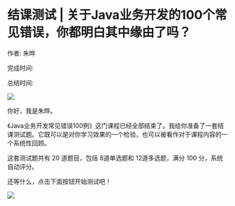 # 结课测试 \| 关于Java业务开发的100个常见错误，你都明白其中缘由了吗？

作者: 朱晔

完成时间:

总结时间:

![](<https://static001.geekbang.org/resource/image/d8/63/d873a19408b7663bb526d0276a472a63.jpg>)

<audio><source src="" type="audio/mpeg"></audio>

你好，我是朱晔。

《Java业务开发常见错误100例》这门课程已经全部结束了。我给你准备了一套结课测试题。它既可以是对你学习效果的一个检验，也可以被看作对于课程内容的一个系统性回顾。

这套测试题共有 20 道题目，包括 8道单选题和 12道多选题，满分 100 分，系统自动评分。

还等什么，点击下面按钮开始测试吧！

[![](<https://static001.geekbang.org/resource/image/28/a4/28d1be62669b4f3cc01c36466bf811a4.png?wh=1142*201>)](<http://time.geekbang.org/quiz/intro?act_id=162&exam_id=368>)

<!-- [[[read_end]]] -->

